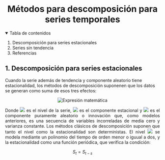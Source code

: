 
<!-- PROJECT LOGO -->
<h1 align="center">Métodos para descomposición para series temporales</h1>



<!-- TABLE OF CONTENTS -->
<details open="open">
  <summary>Tabla de contenidos</summary>
  <ol>
    <li>
      Descomposición para series estacionales
    </li>
    <li>
      Series sin tendencia
    </li>
    <li>
      Referencias
    </li>
  </ol>
</details>



<!-- ABOUT THE PROJECT -->
<h2> 1. Descomposición para series estacionales</h2>

<p>Cuando la serie además de tendencia y componente aleatorio tiene estacionalidad, los métodos de descomposición suponenen que los datos se generan como suma de esos tres efectos:</p> 

<p align="center"> <img src="https://latex.codecogs.com/svg.image?z_{t}=\mu_{t}+S_{t}+a_{t}" alt="Expresión matemática"> </p>

<p align="justify"> Donde <img src = "https://latex.codecogs.com/svg.image?\mu_{t}">  es el nivel de la serie, <img src = "https://latex.codecogs.com/svg.image?S_{t}"> es el componente estacional y <img src=https://latex.codecogs.com/svg.image?a_{t}> es el componente puramente aleatorio o innovación que, como modelos anteriores, es una secuencia de variables incorreladas de media cero y varianza constante. Los métodos clásicos de descomposición suponen que tanto el nivel como la estacionalidad son deterministas. El nivel <img src = https://latex.codecogs.com/svg.image?\mu_{t}> se modela mediante un polinomio del tiempo de orden menor o iguual a dos, y la estacionalidad como una función periódica, que verifica la condición:</p>


```math
S_{t} = S_{t-s}
```




